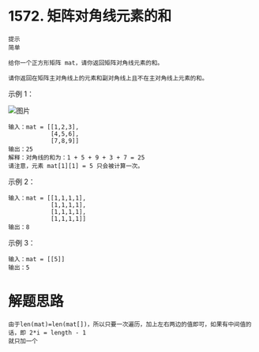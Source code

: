 # 1572. 矩阵对角线元素的和
```
提示
简单

给你一个正方形矩阵 mat，请你返回矩阵对角线元素的和。

请你返回在矩阵主对角线上的元素和副对角线上且不在主对角线上元素的和。
```


示例  1：

![图片](https://assets.leetcode.com/uploads/2020/08/14/sample_1911.png)
```
输入：mat = [[1,2,3],
            [4,5,6],
            [7,8,9]]
输出：25
解释：对角线的和为：1 + 5 + 9 + 3 + 7 = 25
请注意，元素 mat[1][1] = 5 只会被计算一次。
```
示例  2：
```
输入：mat = [[1,1,1,1],
            [1,1,1,1],
            [1,1,1,1],
            [1,1,1,1]]
输出：8
```
示例 3：
```
输入：mat = [[5]]
输出：5
```

# 解题思路
```
由于len(mat)=len(mat[])，所以只要一次遍历，加上左右两边的值即可，如果有中间值的话，即 2*i = length - 1
就只加一个
```